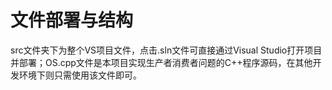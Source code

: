# 文件部署与结构

src文件夹下为整个VS项目文件，点击.sln文件可直接通过Visual Studio打开项目并部署；OS.cpp文件是本项目实现生产者消费者问题的C++程序源码，在其他开发环境下则只需使用该文件即可。